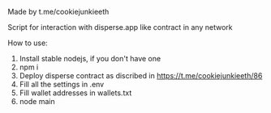 Made by t.me/cookiejunkieeth

Script for interaction with disperse.app like contract in any network

How to use:
1. Install stable nodejs, if you don't have one
2. npm i
3. Deploy disperse contract as discribed in https://t.me/cookiejunkieeth/86
4. Fill all the settings in .env
5. Fill wallet addresses in wallets.txt
6. node main
